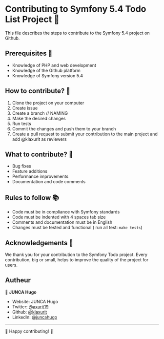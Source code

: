 # Contributing to Symfony 5.4 Todo List Project 🎉

This file describes the steps to contribute to the Symfony 5.4 project on Github.

## Prerequisites 🚀

- Knowledge of PHP and web development
- Knowledge of the Github platform
- Knowledge of Symfony version 5.4

## How to contribute? 🤔

1. Clone the project on your computer
2. Create issue
2. Create a branch // NAMING
3. Make the desired changes
4. Run tests
5. Commit the changes and push them to your branch
6. Create a pull request to submit your contribution to the main project and add @klaxurit as reviewers

## What to contribute? 🤗

- Bug fixes
- Feature additions
- Performance improvements
- Documentation and code comments

## Rules to follow 📚

- Code must be in compliance with Symfony standards
- Code must be indented with 4 spaces tab size
- Comments and documentation must be in English
- Changes must be tested and functional ( run all test: ```make tests```)

## Acknowledgements 💖

We thank you for your contribution to the Symfony Todo project. Every contribution, big or small, helps to improve the quality of the project for users.


## Autheur

👤 **JUNCA Hugo**

* Website: JUNCA Hugo
* Twitter: [@axurit19](https://twitter.com/axurit19)
* Github: [@klaxurit](https://github.com/klaxurit)
* LinkedIn: [@juncahugo](https://linkedin.com/in/juncahugo)

***

🚀 Happy contributing! 🚀